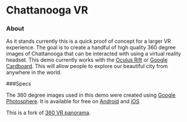 # Chattanooga VR

### About

As it stands currently this is a quick proof of concept for a larger VR experience. The goal is to create a handful of high quality 360 degree images of Chattanooga that can be interacted with using a virtual reality headset. This demo currently works with the [Oculus Rift](https://www.oculus.com/) or [Google Cardboard](https://www.google.com/get/cardboard/). This will allow people to explore our beautiful city from anywhere in the world.

###Specs

The 360 degree images used in this demo were created using [Google Photosphere](https://www.google.com/maps/about/contribute/photosphere/). It is available for free on [Android](https://play.google.com/store/apps/details?id=com.google.android.GoogleCamera&hl=en) and [iOS](https://itunes.apple.com/us/app/photo-sphere-camera/id904418768?mt=8)

This is a fork of [360 VR panorama](https://github.com/MozVR/panorama-viewer).
